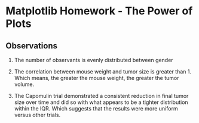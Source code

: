 # Matplotlib Homework - The Power of Plots

## Observations

1. The number of observants is evenly distributed between gender

2. The correlation between mouse weight and tumor size is greater than 1.  Which means, the greater the mouse weight, the greater the tumor volume.

3. The Capomulin trial demonstrated a consistent reduction in final tumor size over time and did so with what appears to be a tighter distribution within the IQR.            Which suggests that the results were more uniform versus other trials.

